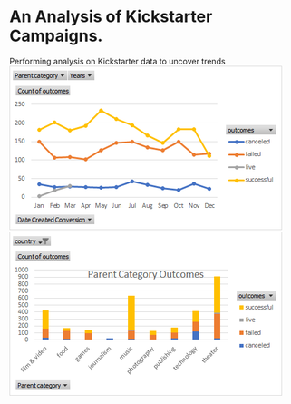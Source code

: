 # An Analysis of Kickstarter Campaigns.
Performing analysis on Kickstarter data to uncover trends
![Outcomes Based on Launch Date.png](https://github.com/mcwatts88/kickstarter-analysis/blob/main/Outcomes%20Based%20on%20Launch%20Date.png)
![Parent Category Outcomes](https://github.com/mcwatts88/kickstarter-analysis/blob/main/Parent%20Category%20Outcomes.png)
